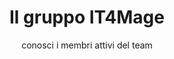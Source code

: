 ---
title: Il gruppo IT4Mage
subtitle: conosci i membri attivi del team
row_one:
    - name: Alessandro Ronchi
      job: Magento Specialist, Author, and Entrepreneu
      img: "https://secure.gravatar.com/avatar/b658dc5874aaf4f8626a6f2a08819f54?s=250"
      github: https://github.com/aleron75
      twitter: https://twitter.com/aleron75
    - name: Giuseppe Morelli
      job: Magento Backend Developer
      img: "https://secure.gravatar.com/avatar/10d56357933b7fe9403e076e1a618ad5?s=250"
      github: https://github.com/giuseppemorelli
      twitter: https://twitter.com/giuseppemorelli
    - name: Andra Lungu
      job: 
      img: 
      github: https://github.com/springerin
      twitter: https://twitter.com/iamspringerin
row_two:
    - name: Riccardo Tempesta
      job: 
      img: 
      github: https://github.com/phoenix128 
      twitter: https://twitter.com/RicTempesta
    - name: Manuele Menozzi
      job: 
      img: 
      github: https://github.com/mmenozzi
      twitter: https://twitter.com/mmenozzi
    - name: Michele Fantetti
      job: 
      img: 
      github: https://github.com/WaPoNe 
      twitter: https://twitter.com/WaP_oNe
row_three:
    - name: Antonio Carboni
      job: 
      img: 
      github: https://github.com/antoniocarboni 
      twitter: https://twitter.com/antoniocarboni_
    - name: Marco Giorgetti
      job: 
      img: 
      github: 
      twitter: https://twitter.com/midimarcus
    - name: 
      job: 
      img: 
      github: 
      twitter:                                
---